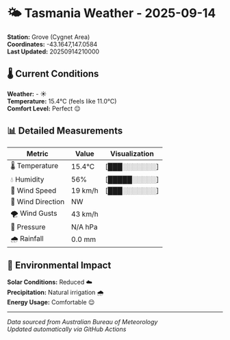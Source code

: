 # 🌤️ Tasmania Weather - 2025-09-14

**Station:** Grove (Cygnet Area)  
**Coordinates:** -43.1647,147.0584  
**Last Updated:** 20250914210000

## 🌡️ Current Conditions

**Weather:** - ☀️  
**Temperature:** 15.4°C (feels like 11.0°C)  
**Comfort Level:** Perfect 😌

## 📊 Detailed Measurements

| Metric | Value | Visualization |
|--------|-------|---------------|
| 🌡️ Temperature | 15.4°C | [███░░░░░░░] |
| 💧 Humidity | 56% | [█████░░░░░] |
| 💨 Wind Speed | 19 km/h | [███░░░░░░░] |
| 🧭 Wind Direction | NW | |
| 🌪️ Wind Gusts | 43 km/h | |
| 🔽 Pressure | N/A hPa | |
| 🌧️ Rainfall | 0.0 mm | |

## 🌱 Environmental Impact

**Solar Conditions:** Reduced ☁️  
**Precipitation:** Natural irrigation 🌧️  
**Energy Usage:** Comfortable 😌

---
*Data sourced from Australian Bureau of Meteorology*  
*Updated automatically via GitHub Actions*
